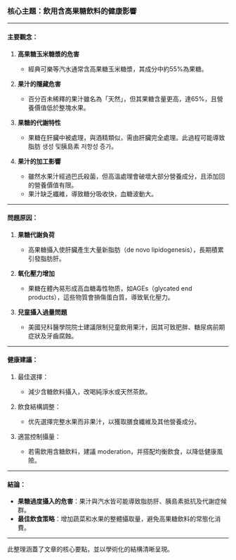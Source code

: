 ### 核心主題：飲用含高果糖飲料的健康影響

---

#### 主要觀念：
1. **高果糖玉米糖漿的危害**  
   - 經典可樂等汽水通常含高果糖玉米糖漿，其成分中約55%為果糖。
   
2. **果汁的隱藏危害**  
   - 百分百未稀釋的果汁雖名為「天然」，但其果糖含量更高，達65%，且營養價值低於整塊水果。

3. **果糖的代謝特性**  
   - 果糖在肝臟中被處理，與酒精類似，需由肝臟完全處理。此過程可能導致脂肪 생성 및胰島素 저항성 증가。

4. **果汁的加工影響**  
   - 雖然水果汁經過巴氏殺菌，但高溫處理會破壞大部分營養成分，且添加回的營養價值有限。
   - 果汁缺乏纖維，導致糖分吸收快，血糖波動大。

---

#### 問題原因：
1. **果糖代謝負荷**  
   - 高果糖攝入使肝臟產生大量新脂肪（de novo lipidogenesis），長期積累引發脂肪肝。
   
2. **氧化壓力增加**  
   - 果糖在體內易形成高血糖毒性物质，如AGEs（glycated end products），這些物質會損傷蛋白質，導致氧化壓力。

3. **兒童攝入過量問題**  
   - 美國兒科醫學院院士建議限制兒童飲用果汁，因其可致肥胖、糖尿病前期症狀及牙齒腐蝕。

---

#### 健康建議：
1. 最佳選擇：  
   - 減少含糖飲料攝入，改喝純淨水或天然茶飲。
   
2. 飲食結構調整：  
   - 优先選擇完整水果而非果汁，以獲取膳食纖維及其他營養成分。

3. 適當控制攝量：  
   - 若需飲用含糖飲料，建議 moderation，并搭配均衡飲食，以降低健康風險。

---

#### 結論：
- **果糖過度攝入的危害**：果汁與汽水皆可能導致脂肪肝、胰島素抵抗及代謝症候群。
- **最佳飲食策略**：增加蔬菜和水果的整體攝取量，避免高果糖飲料的常態化消費。

---

此整理涵蓋了文章的核心要點，並以學術化的結構清晰呈現。